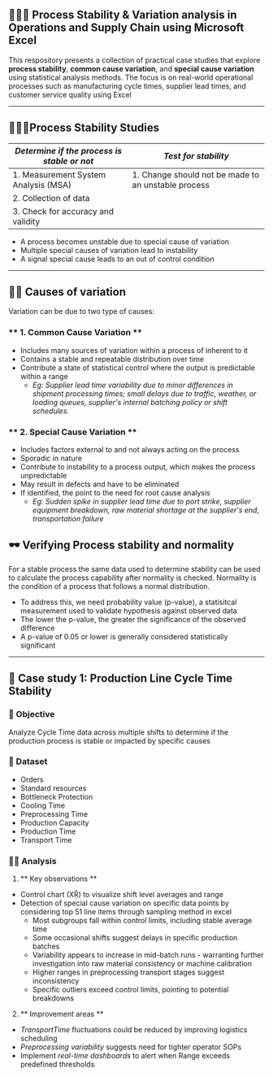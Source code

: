  ## 🤸🏼‍♂️ Process Stability & Variation analysis in Operations and Supply Chain using Microsoft Excel
 This respository presents a collection of practical case studies that explore **process stability**, **common cause variation**, and **special cause variation** using statistical analysis methods. The focus is on real-world operational processes such as manufacturing cycle times, supplier lead times, and customer service quality using Excel

---

## 🧑🏽‍🎤Process Stability Studies
| *Determine if the process is stable or not* | *Test for stability* |
| ------------------------------------------  |  ------------------  |
| 1. Measurement System Analysis (MSA)        | 1. Change should not be made to an unstable process|
| 2. Collection of data                       |                      |
| 3. Check for accuracy and validity          |                      |

- A process becomes unstable due to special cause of variation
- Multiple special causes of variation lead to instability
- A signal special cause leads to an out of control condition
---

## 🚣🏽 Causes of variation
Variation can be due to two type of causes:
### ** 1. Common Cause Variation **
- Includes many sources of variation within a process of inherent to it
- Contains a stable and repeatable distribution over time
- Contribute a state of statistical control where the output is predictable within a range
  - *Eg: Supplier lead time variability due to minor differences in shipment processing times; small delays due to traffic, weather, or loading queues, supplier's internal batching policy or shift schedules.*

### ** 2. Special Cause Variation **
- Includes factors external to and not always acting on the process
- Sporadic in nature
- Contribute to instability to a process output, which makes the process unpredictable
- May result in defects and have to be eliminated
- If identified, the point to the need for root cause analysis
   - *Eg: Sudden spike in supplier lead time due to port strike, supplier equipment breakdown, raw material shortage at the supplier's end, transportation failure*
 
## 🕶 Verifying Process stability and normality
For a stable process the same data used to determine stability can be used to calculate the process capability after normality is checked. Normality is the condition of a process that follows a normal distribution. 
- To address this, we need probability value (p-value), a statisitcal measurement used to validate hypothesis against observed data
- The lower the p-value, the greater the significance of the observed difference
- A p-value of 0.05 or lower is generally considered statistically significant
---

## 🦞 Case study 1: Production Line Cycle Time Stability

### 🏑 Objective
Analyze Cycle Time data across multiple shifts to determine if the production process is stable or impacted by specific causes 

### 🎲 Dataset
- Orders
- Standard resources
- Bottleneck Protection
- Cooling Time
- Preprocessing Time
- Production Capacity
- Production Time
- Transport Time

### 🧗‍♀️ Analysis
1. ** Key observations ** 
- Control chart (XṜ) to visualize shift level averages and range
- Detection of special cause variation on specific data points by considering top 51 line items through sampling method in excel
  - Most subgroups fall within control limits, including stable average time
  - Some occasional shifts suggest delays in specific production batches
  - Variability appears to increase in mid-batch runs - warranting further investigation into raw material consistency or machine calibration
  - Higher ranges in preprocessing transport stages suggest inconsistency
  - Specific outliers exceed control limits, pointing to potential breakdowns
  
2. ** Improvement areas **
- *TransportTime* fluctuations could be reduced by improving logistics scheduling
- *Preprocessing variability* suggests need for tighter operator SOPs
- Implement *real-time dashboards* to alert when Range exceeds predefined thresholds
